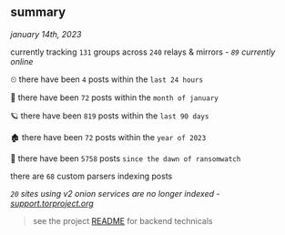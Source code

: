 
## summary
_january 14th, 2023_

currently tracking `131` groups across `240` relays & mirrors - _`89` currently online_

⏲ there have been `4` posts within the `last 24 hours`

🦈 there have been `72` posts within the `month of january`

🪐 there have been `819` posts within the `last 90 days`

🏚 there have been `72` posts within the `year of 2023`

🦕 there have been `5758` posts `since the dawn of ransomwatch`

there are `68` custom parsers indexing posts

_`20` sites using v2 onion services are no longer indexed - [support.torproject.org](https://support.torproject.org/onionservices/v2-deprecation/)_

> see the project [README](https://github.com/joshhighet/ransomwatch#ransomwatch--) for backend technicals
